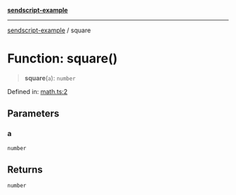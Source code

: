 [**sendscript-example**](../README.md)

***

[sendscript-example](../globals.md) / square

# Function: square()

> **square**(`a`): `number`

Defined in: [math.ts:2](https://github.com/bas080/sendscript/blob/736e07b40e1e70b1537aabec10fd6f2b04869ca5/example/typescript/math.ts#L2)

## Parameters

### a

`number`

## Returns

`number`
